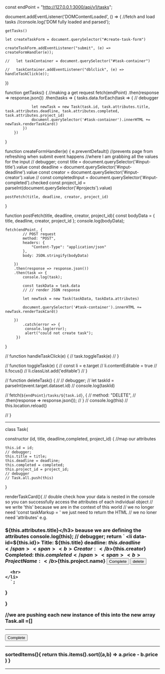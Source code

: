 const endPoint = "http://127.0.0.1:3000/api/v1/tasks";

document.addEventListener('DOMContentLoaded', () => {
//fetch and load tasks
//console.log('DOM fully loaded and parsed');

    getTasks()

    let createTaskForm = document.querySelector("#create-task-form")

    createTaskForm.addEventListener("submit", (e) => createFormHandler(e));

    //   let taskContainer = document.querySelector("#task-container")

    //   taskContainer.addEventListener("dblclick", (e) => handleTaskClick(e));

})

function getTasks() {
//making a get request
fetch(endPoint)
.then(response => response.json())
.then(tasks => {
tasks.data.forEach(task => {
// debugger

                let newTask = new Task(task.id, task.attributes.title, task.attributes.deadline, task.attributes.completed, task.attributes.project_id)
                document.querySelector('#task-container').innerHTML += newTask.renderTaskCard()
            })
        })

}

function createFormHandler(e) {
e.preventDefault()
//prevents page from refreshing when submit event happens
//where I am grabbing all the values for the input
// debugger;
const title = document.querySelector('#input-title').value
const deadline = document.querySelector('#input-deadline').value
const creator = document.querySelector('#input-creator').value
// const completedInput = document.querySelector('#input-completed').checked
const project_id = parseInt(document.querySelector('#projects').value)

    postFetch(title, deadline, creator, project_id)

}

function postFetch(title, deadline, creator, project_id){
const bodyData = {
title,
deadline,
creator,
project_id
};
console.log(bodyData);

    fetch(endPoint, {
            // POST request
            method: "POST",
            headers: {
                "Content-Type": "application/json"
            },
            body: JSON.stringify(bodyData)

        })
        .then(response => response.json())
        .then(task => {
            console.log(task);

            const taskData = task.data
            // // render JSON response

            let newTask = new Task(taskData, taskData.attributes)

            document.querySelector('#task-container').innerHTML += newTask.renderTaskCard()

        })
            .catch(error => {
             console.log(error);
             alert("could not create task");
         })

}

// function handleTaskClick(e) {
// task.toggleTask(e)
// }

// function toggleTask(e) {
// const li = e.target
// li.contentEditable = true
// li.focus()
// li.classList.add('editable')
// }

// function deleteTask() {
// // debugger;
// let taskId = parseInt(event.target.dataset.id)
// console.log(taskId)

// fetch(`${endPoint}/tasks/${task.id}`, {
// method: "DELETE",
// .then(response => response.json());
// }
// console.log(this)
// this.location.reload()

// }

---

class Task{

constructor (id, title, deadline,completed, project_id) {
//map our attributes

    this.id = id;
    // debugger;
    this.title = title;
    this.deadline = deadline;
    this.completed = completed;
    this.project_id = project_id;
    // debugger
    // Task.all.push(this)

}

renderTaskCard(){
// double check how your data is nested in the console so you can successfully access the attributes of each individual object
// we write 'this' because we are in the context of this world
// we no longer need 'const taskMarkup = ' we just need to return the HTML
// we no loner need 'attributes' e.g. <h3>${this.attributes.title}</h3> beause we are defining the attributes 
      console.log(this);
      // debugger;
      return `
      <li data-id=${this.id}>
<span><b>Title: </b>${this.title}</span> 
      <span> <b>deadline: </b> ${this.deadline}</span>
<span><b>Creator: </b>${this.creator}</span>
      <span><b>Completed: </b>${this.completed}</span>
<span><b>Project Name: </b>${this.project.name}</span>
      <button data-id=${this.id}>Complete</button>
<button data-id=${this.id}>delete</button>

      <hr>
    </li>
      `;

}

}

//we are pushing each new instance of this into the new array
Task.all =[]

---

<button data-id=${this.id}>Complete</button>

---

sortedItems(){
return this.items().sort((a,b) => a.price - b.price )
}

---
